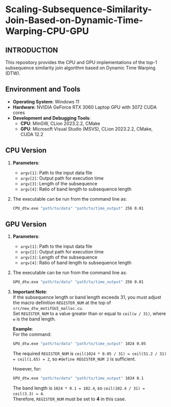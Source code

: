 # Scaling-Subsequence-Similarity-Join-Based-on-Dynamic-Time-Warping-CPU-GPU

## INTRODUCTION
This repository provides the CPU and GPU implementations of the top-1 subsequence similarity join algorithm based on Dynamic Time Warping (DTW).

## Environment and Tools
- **Operating System**: Windows 11  
- **Hardware**: NVIDIA GeForce RTX 3060 Laptop GPU with 3072 CUDA cores  
- **Development and Debugging Tools**:
  - **CPU**: MinGW, CLion 2023.2.2, CMake  
  - **GPU**: Microsoft Visual Studio (MSVS), CLion 2023.2.2, CMake, CUDA 12.2  

## CPU Version
1. **Parameters**:
   - `argv[1]`: Path to the input data file  
   - `argv[2]`: Output path for execution time  
   - `argv[3]`: Length of the subsequence  
   - `argv[4]`: Ratio of band length to subsequence length  

2. The executable can be run from the command line as:
   ```bash
   CPU_dtw.exe "path/to/data" "path/to/time_output" 256 0.01
   ```

## GPU Version
1. **Parameters**:
   - `argv[1]`: Path to the input data file  
   - `argv[2]`: Output path for execution time  
   - `argv[3]`: Length of the subsequence  
   - `argv[4]`: Ratio of band length to subsequence length  

2. The executable can be run from the command line as:
   ```bash
   GPU_dtw.exe "path/to/data" "path/to/time_output" 256 0.01
   ```

3. **Important Note**:  
   If the subsequence length or band length exceeds 31, you must adjust the macro definition `REGISTER_NUM` at the top of `src/new_dtw_motifGUI_malloc.cu`.  
   Set `REGISTER_NUM` to a value greater than or equal to `ceil(w / 31)`, where `w` is the band length.

   **Example**:  
   For the command:
   ```bash
   GPU_dtw.exe "path/to/data" "path/to/time_output" 1024 0.05
   ```
   The required `REGISTER_NUM` is `ceil(1024 * 0.05 / 31) = ceil(51.2 / 31) = ceil(1.65) = 2`, so `#define REGISTER_NUM 2` is sufficient.

   However, for:
   ```bash
   GPU_dtw.exe "path/to/data" "path/to/time_output" 1024 0.1
   ```
   The band length is `1024 * 0.1 = 102.4`, so `ceil(102.4 / 31) = ceil(3.3) = 4`.  
   Therefore, `REGISTER_NUM` must be set to **4** in this case.
```
